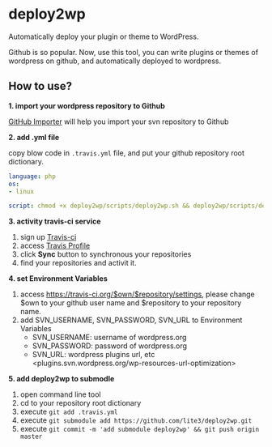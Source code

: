 deploy2wp
=========

Automatically deploy your plugin or theme to WordPress.

Github is so popular. Now, use this tool, you can write plugins or themes of wordpress on github, and automatically deployed to wordpress.

How to use?
-----------

**1. import your wordpress repository to Github**

[GitHub Importer](https://import.github.com/new) will help you import your svn repository to Github


**2. add .yml file**

copy blow code in `.travis.yml` file, and put your github repository root dictionary.
~~~ yml
language: php
os:
- linux

script: chmod +x deploy2wp/scripts/deploy2wp.sh && deploy2wp/scripts/deploy2wp.sh
~~~


**3. activity travis-ci service**

1. sign up [Travis-ci](https://travis-ci.org/profile)
2. access [Travis Profile](https://travis-ci.org/profile)
3. click **Sync** button to synchronous your repositories
3. find your repositories and activit it.


**4. set Environment Variables**

1. access https://travis-ci.org/$own/$repository/settings,
   please change $own to your github user name and $repository to your repository name.
2. add SVN_USERNAME, SVN_PASSWORD, SVN_URL to Environment Variables
   - SVN_USERNAME: username of wordpress.org
   - SVN_PASSWORD: password of wordpress.org
   - SVN_URL: wordpress plugins url, etc <plugins.svn.wordpress.org/wp-resources-url-optimization> 


**5. add deploy2wp to submodle**

1. open command line tool
2. cd to your repository root dictionary
3. execute `git add .travis.yml`
4. execute `git submodule add https://github.com/lite3/deploy2wp.git`
5. execute `git commit -m 'add submodule deploy2wp' && git push origin master`
